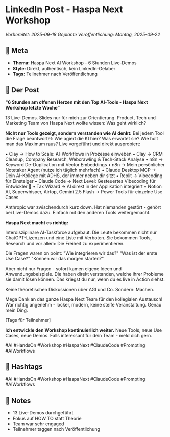 # LinkedIn Post - Haspa Next Workshop
*Vorbereitet: 2025-09-18*
*Geplante Veröffentlichung: Montag, 2025-09-22*

## 📅 Meta
- **Thema:** Haspa Next AI Workshop - 6 Stunden Live-Demos
- **Style:** Direkt, authentisch, kein LinkedIn-Gelaber
- **Tags:** Teilnehmer nach Veröffentlichung

## 📝 Der Post

**"6 Stunden am offenen Herzen mit den Top AI-Tools - Haspa Next Workshop letzte Woche"**

13 Live-Demos. Slides nur für mich zur Orientierung. Product, Tech und Marketing Team von Haspa Next wollte wissen: Was geht wirklich?

**Nicht nur Tools gezeigt, sondern verstanden wie AI denkt:**
Bei jedem Tool die Frage beantwortet: Wie agiert die KI hier? Was erwartet sie? Wie holt man das Maximum raus? Live vorgeführt und direkt ausprobiert:

• Clay → How to Scale: AI-Workflows in Prozesse einweben
• Clay → CRM Cleanup, Company Research, Webcrawling & Tech-Stack Analyse
• n8n → Keyword De-Duplication mit Vector Embeddings
• n8n → Mein persönlicher Notetaker Agent (nutze ich täglich mehrfach)
• Claude Desktop MCP → Dein AI-Kollege mit ADHS, der immer neben dir sitzt
• Replit → Vibecoding für Einsteiger
• Claude Code → Next Level: Gesteuertes Vibecoding für Entwickler 🚀
• Tax Wizard → AI direkt in der Applikation integriert
• Notion AI, Superwhisper, Airtop, Gemini 2.5 Flash → Power Tools für einzelne Use Cases

Anthropic war zwischendurch kurz down. Hat niemanden gestört - gehört bei Live-Demos dazu. Einfach mit den anderen Tools weitergemacht.

**Haspa Next macht es richtig:**

Interdisziplinäre AI-Taskforce aufgebaut. Die Leute bekommen nicht nur ChatGPT-Lizenzen und eine Liste mit Verboten. Sie bekommen Tools, Research und vor allem: Die Freiheit zu experimentieren.

Die Fragen waren on point: "Wie integrieren wir das?" "Was ist der erste Use Case?" "Können wir das morgen starten?"

Aber nicht nur Fragen - sofort kamen eigene Ideen und Anwendungsbeispiele. Die haben direkt verstanden, welche ihrer Probleme sie damit lösen können. Das kriegst du nur, wenn du es live in Action siehst.

Keine theoretischen Diskussionen über AGI und Co. Sondern: Machen.

Mega Dank an das ganze Haspa Next Team für den kollegialen Austausch! War richtig angenehm - locker, modern, keine steife Veranstaltung. Genau mein Ding.

[Tags für Teilnehmer]

**Ich entwickle den Workshop kontinuierlich weiter.**
Neue Tools, neue Use Cases, neue Demos.
Falls interessant für dein Team - meld dich gern.

#AI #HandsOn #Workshop #HaspaNext #ClaudeCode #Prompting #AIWorkflows

## 🎯 Hashtags
#AI #HandsOn #Workshop #HaspaNext #ClaudeCode #Prompting #AIWorkflows

## 📝 Notes
- 13 Live-Demos durchgeführt
- Fokus auf HOW TO statt Theorie
- Team war sehr engaged
- Teilnehmer taggen nach Veröffentlichung